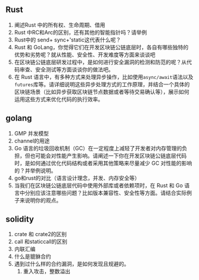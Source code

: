 ## Rust

1. 阐述Rust 中的所有权、生命周期、借用
2. Rust 中RC和Arc的区别，还有其他的智能指针吗？请举例
3. Rust中的 send+ sync+'static这代表什么呢？
4. Rust 和 GoLang，你觉得它们在开发区块链公链底层时，各自有哪些独特的优势和劣势呢？就从性能、安全性、开发难度等方面来谈谈吧
5. 在区块链公链底层研发过程中，是如何进行安全漏洞的检测和防范的呢？从代码审查、安全测试等方面谈谈你的做法吧。
6. 在 Rust 语言中，有多种方式来处理异步操作，比如使用`async/await`语法以及`futures`库等。请详细说明这些异步处理方式的工作原理，并结合一个具体的区块链场景（比如异步获取区块链节点数据或者等待交易确认等），展示如何运用这些方式来优化代码的执行效率。




## golang

1. GMP 并发模型
2. channel的用途
3. Go 语言的垃圾回收机制（GC）在一定程度上减轻了开发者对内存管理的负担，但也可能会对性能产生影响。请阐述一下你在开发区块链公链底层代码时，是如何通过优化代码结构或者采用其他策略来尽量减少 GC 对性能的影响的？并举例说明。
4. go和rust的对比（语言设计理念，并发、内存安全等）
5. 当我们在区块链公链底层代码中使用外部库或者依赖项时，在 Rust 和 Go 语言中分别应该注意哪些问题？比如版本兼容性、安全性等方面。请结合实际例子来说明你的观点。


## solidity

1. crate 和 crate2的区别
2. call 和staticcall的区别
3. 内联汇编
4. 什么是貔貅合约
5. 遇到过什么样的合约漏洞，是如何发现且规避的。
   1. 重入攻击，整数溢出


